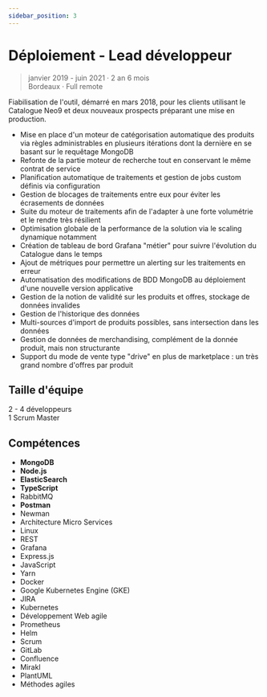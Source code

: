 ```yaml
---
sidebar_position: 3
---
```


# Déploiement - Lead développeur

> janvier 2019 - juin 2021 · 2 an 6 mois\
> Bordeaux · Full remote

Fiabilisation de l'outil, démarré en mars 2018, pour les clients utilisant le Catalogue Neo9 et deux nouveaux prospects préparant une mise en production.

- Mise en place d'un moteur de catégorisation automatique des produits via règles administrables en plusieurs itérations dont la dernière en se basant sur le requêtage MongoDB
- Refonte de la partie moteur de recherche tout en conservant le même contrat de service
- Planification automatique de traitements et gestion de jobs custom définis via configuration
- Gestion de blocages de traitements entre eux pour éviter les écrasements de données
- Suite du moteur de traitements afin de l'adapter à une forte volumétrie et le rendre très résilient
- Optimisation globale de la performance de la solution via le scaling dynamique notamment
- Création de tableau de bord Grafana "métier" pour suivre l'évolution du Catalogue dans le temps
- Ajout de métriques pour permettre un alerting sur les traitements en erreur
- Automatisation des modifications de BDD MongoDB au déploiement d'une nouvelle version applicative
- Gestion de la notion de validité sur les produits et offres, stockage de données invalides
- Gestion de l'historique des données
- Multi-sources d'import de produits possibles, sans intersection dans les données
- Gestion de données de merchandising, complément de la donnée produit, mais non structurante
- Support du mode de vente type "drive" en plus de marketplace : un très grand nombre d'offres par produit

## Taille d'équipe

2 - 4 développeurs\
1 Scrum Master

## Compétences

- **MongoDB**
- **Node.js**
- **ElasticSearch**
- **TypeScript**
- RabbitMQ
- **Postman**
- Newman
- Architecture Micro Services
- Linux
- REST
- Grafana
- Express.js
- JavaScript
- Yarn
- Docker
- Google Kubernetes Engine (GKE)
- JIRA
- Kubernetes
- Développement Web agile
- Prometheus
- Helm
- Scrum
- GitLab
- Confluence
- Mirakl
- PlantUML
- Méthodes agiles
